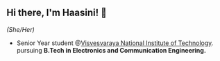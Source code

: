 ## Hi there, I'm Haasini! 👋
*(She/Her)*
- Senior Year student @[Visvesvaraya National Institute of Technology](https://vnit.ac.in/). pursuing **B.Tech in Electronics and Communication Engineering.**


